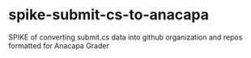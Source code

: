 # spike-submit-cs-to-anacapa
SPIKE of converting submit.cs data into github organization and repos formatted for Anacapa Grader
